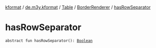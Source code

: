 [kformat](../../../index.md) / [de.m3y.kformat](../../index.md) / [Table](../index.md) / [BorderRenderer](index.md) / [hasRowSeparator](./has-row-separator.md)

# hasRowSeparator

`abstract fun hasRowSeparator(): `[`Boolean`](https://kotlinlang.org/api/latest/jvm/stdlib/kotlin/-boolean/index.html)